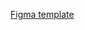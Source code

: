 <a href="https://www.figma.com/file/X4gh1IoBzECrQkvsJcURCy/MARIELA?node-id=0%3A1&t=wAMeFg0urlwiKTo4-1">Figma template</a>
